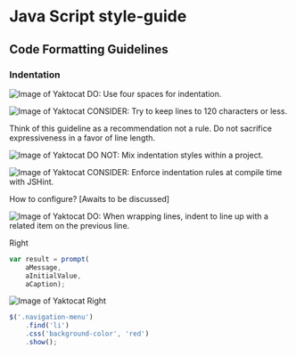 # Java Script style-guide

## Code Formatting Guidelines

### **Indentation**

![Image of Yaktocat](https://github.com/AleksandrCh/Style-guides/blob/master/images/right25.png?raw=true) DO: Use four spaces for indentation.

![Image of Yaktocat](https://github.com/AleksandrCh/Style-guides/blob/master/images/consider25.png?raw=true) CONSIDER: Try to keep lines to 120 characters or less.

Think of this guideline as a recommendation not a rule. Do not sacrifice expressiveness in a favor of line length.
 
![Image of Yaktocat](https://github.com/AleksandrCh/Style-guides/blob/master/images/wrong25.png?raw=true) DO NOT: Mix indentation styles within a project.

![Image of Yaktocat](https://github.com/AleksandrCh/Style-guides/blob/master/images/consider25.png?raw=true) CONSIDER: Enforce indentation rules at compile time with JSHint.

How to configure? [Awaits to be discussed]
 
![Image of Yaktocat](https://github.com/AleksandrCh/Style-guides/blob/master/images/right25.png?raw=true) DO: When wrapping lines, indent to line up with a related item on the previous line.

Right
 
```javascript 
var result = prompt(
    aMessage,
    aInitialValue,
    aCaption);
```
    
![Image of Yaktocat](https://github.com/AleksandrCh/Style-guides/blob/master/images/right25.png?raw=true) Right
 
```javascript
$('.navigation-menu')
    .find('li')
    .css('background-color', 'red')
    .show();
```
